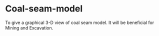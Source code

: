 # Coal-seam-model
To give a graphical 3-D view of coal seam model. It will be beneficial for Mining and Excavation.
